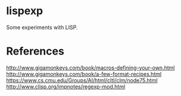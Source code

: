 # lispexp
Some experiments with LISP.

# References
http://www.gigamonkeys.com/book/macros-defining-your-own.html
http://www.gigamonkeys.com/book/a-few-format-recipes.html
https://www.cs.cmu.edu/Groups/AI/html/cltl/clm/node75.html
http://www.clisp.org/impnotes/regexp-mod.html
